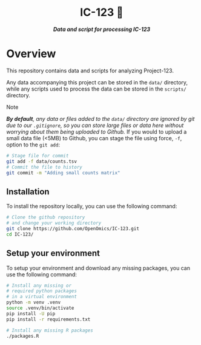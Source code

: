 <div align="center">
   
  <h1>IC-123 🔬</h1>
  
  **_Data and script for processing IC-123_**

</div>

# Overview

This repository contains data and scripts for analyzing Project-123. 

Any data accompanying this project can be stored in the `data/` directory, while any scripts used to process the data can be stored in the `scripts/` directory.

> [!NOTE]  
> _**By default**, any data or files added to the `data/` directory are ignored by git due to our `.gitignore`, so you can store large files or data here without worrying about them being uploaded to Github._ If you would to upload a small data file (<5MB) to Github, you can stage the file using force, `-f`, option to the `git add`:  
> ```bash
> # Stage file for commit
> git add -f data/counts.tsv
> # Commit the file to history
> git commit -m "Adding small counts matrix"
> ```

<!--
Please add some more information about the project here. This can be copied directly from the project description. Also please update any references to IC-123 to the correct project identifer. For example: NCBR-123, NHLBI-123, NIAMS-123, etc. 

The easiest way to do this is with sed or find/replace in your text editor. Please feel free to also delete or keep any in this file. This is just a template to get you started, and you can modify it as needed. At the end of the day, this is your project and you can structure it however you like!

```bash
# On biowulf/helix,
# Example sed commnad on linux,
# this can be run on Biowulf
sed -i 's/IC-123/NCBR-123/g' README.md

# On local laptop,
# Example sed on macOSX,
# this can be run on your local machine
sed -i '' 's/IC-123/NCBR-123/g' README.md
```
-->

## Installation

To install the repository locally, you can use the following command:

```bash
# Clone the github repository
# and change your working directory
git clone https://github.com/OpenOmics/IC-123.git
cd IC-123/
```

## Setup your environment

To setup your environment and download any missing packages, you can use the following command:

```bash
# Install any missing or 
# required python packages
# in a virtual environment
python -m venv .venv
source .venv/bin/activate
pip install -U pip
pip install -r requirements.txt

# Install any missing R packages
./packages.R
```

<!--
## Reproduce the analyses

This is where you can add any steps to reproduce the analyses. For example, you can add the following command to run the script:

```bash
# Add any steps here to 
# reproduce the analyses
./scripts/deg.R -i data/counts.tsv -s data/sample_sheet.tsv -o results/
./scripts/heatmap.py -i results/deg.tsv --fc 2 --fdr 0.05 -o results/figures/
```
-->